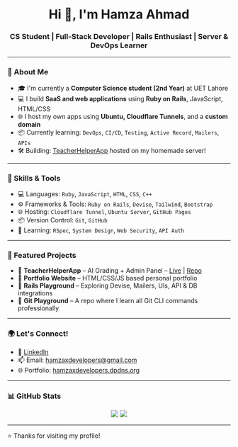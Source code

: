 <h1 align="center">Hi 👋, I'm Hamza Ahmad</h1>
<h3 align="center">CS Student | Full-Stack Developer | Rails Enthusiast | Server & DevOps Learner</h3>

---

### 🚀 About Me

- 🎓 I'm currently a **Computer Science student (2nd Year)** at UET Lahore  
- 💻 I build **SaaS and web applications** using **Ruby on Rails**, JavaScript, HTML/CSS  
- 🌐 I host my own apps using **Ubuntu, Cloudflare Tunnels**, and a **custom domain**
- 📦 Currently learning: `DevOps`, `CI/CD`, `Testing`, `Active Record`, `Mailers`, `APIs`
- 🛠️ Building: [TeacherHelperApp](https://teacherhelperapp.hamzaxdevelopers.dpdns.org) hosted on my homemade server!

---

### 🧠 Skills & Tools

- 💻 Languages: `Ruby`, `JavaScript`, `HTML`, `CSS`, `C++`
- ⚙️ Frameworks & Tools: `Ruby on Rails`, `Devise`, `Tailwind`, `Bootstrap`
- 🌐 Hosting: `Cloudflare Tunnel`, `Ubuntu Server`, `GitHub Pages`
- 📦 Version Control: `Git`, `GitHub`
- 🧪 Learning: `RSpec`, `System Design`, `Web Security`, `API Auth`

---

### 📁 Featured Projects

- 🔹 **TeacherHelperApp** – AI Grading + Admin Panel – [Live](https://teacherhelperapp.hamzaxdevelopers.dpdns.org) | [Repo](https://github.com/hamzaxdevelopers/TeacherHelperApp)
- 🔹 **Portfolio Website** – HTML/CSS/JS based personal portfolio  
- 🔹 **Rails Playground** – Exploring Devise, Mailers, UIs, API & DB integrations  
- 🔹 **Git Playground** – A repo where I learn all Git CLI commands professionally

---

### 🌍 Let's Connect!

- 💼 [LinkedIn](https://www.linkedin.com/in/YOURUSERNAME/)  
- 📫 Email: hamzaxdevelopers@gmail.com  
- 🌐 Portfolio: [hamzaxdevelopers.dpdns.org](https://hamzaxdevelopers.dpdns.org)

---

### 📊 GitHub Stats

<p align="center">
  <img src="https://github-readme-stats.vercel.app/api?username=hamzaxdevelopers&show_icons=true&theme=radical" />
  <img src="https://github-readme-stats.vercel.app/api/top-langs/?username=hamzaxdevelopers&layout=compact&theme=radical" />
</p>

---

⭐️ Thanks for visiting my profile!
